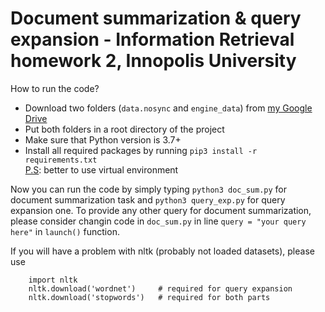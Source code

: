 # Document summarization & query expansion - Information Retrieval homework 2, Innopolis University

How to run the code?

* Download two folders (`data.nosync` and `engine_data`) from [my Google Drive](https://drive.google.com/drive/folders/15rjd4Ourb0MPfAR6yIXAF3NzrX70h3Sk?usp=sharing)
* Put both folders in a root directory of the project
* Make sure that Python version is 3.7+
* Install all required packages by running `pip3 install -r requirements.txt` <br> <u>P.S</u>: better to use virtual environment

Now you can run the code by simply typing `python3 doc_sum.py` for document summarization task and `python3 query_exp.py` for query expansion one.
To provide any other query for document summarization, please consider changin code in `doc_sum.py` in line `query = "your query here"` in `launch()` function.

If you will have a problem with nltk (probably not loaded datasets), please use <br>

```
	import nltk
	nltk.download('wordnet')     # required for query expansion
	nltk.download('stopwords')   # required for both parts
```
